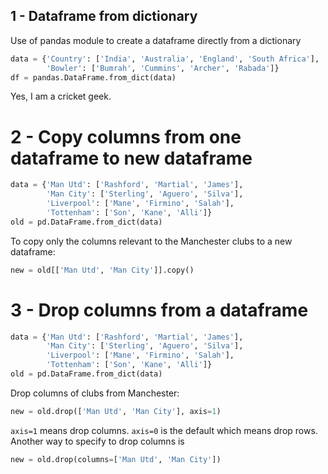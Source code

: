 ## 1 - Dataframe from dictionary

Use of pandas module to create a dataframe directly from a dictionary
```python
data = {'Country': ['India', 'Australia', 'England', 'South Africa'],
        'Bowler': ['Bumrah', 'Cummins', 'Archer', 'Rabada']}
df = pandas.DataFrame.from_dict(data)
```
Yes, I am a cricket geek.

# 2 - Copy columns from one dataframe to new dataframe

```python
data = {'Man Utd': ['Rashford', 'Martial', 'James'],
        'Man City': ['Sterling', 'Aguero', 'Silva'],
        'Liverpool': ['Mane', 'Firmino', 'Salah'],
        'Tottenham': ['Son', 'Kane', 'Alli']}
old = pd.DataFrame.from_dict(data)
```
To copy only the columns relevant to the Manchester clubs to a new dataframe:
```python
new = old[['Man Utd', 'Man City']].copy()
```

# 3 - Drop columns from a dataframe

```python
data = {'Man Utd': ['Rashford', 'Martial', 'James'],
        'Man City': ['Sterling', 'Aguero', 'Silva'],
        'Liverpool': ['Mane', 'Firmino', 'Salah'],
        'Tottenham': ['Son', 'Kane', 'Alli']}
old = pd.DataFrame.from_dict(data)
```
Drop columns of clubs from Manchester:
```python
new = old.drop(['Man Utd', 'Man City'], axis=1)
```
```axis=1``` means drop columns. ```axis=0``` is the default which means drop rows.<br>
Another way to specify to drop columns is
```python
new = old.drop(columns=['Man Utd', 'Man City'])
```
